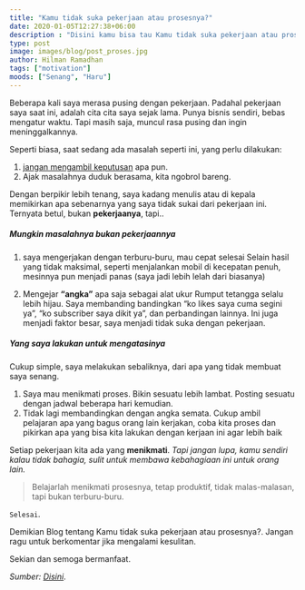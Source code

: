 ```yaml
---
title: "Kamu tidak suka pekerjaan atau prosesnya?"
date: 2020-01-05T12:27:38+06:00
description : "Disini kamu bisa tau Kamu tidak suka pekerjaan atau prosesnya?"
type: post
image: images/blog/post_proses.jpg
author: Hilman Ramadhan
tags: ["motivation"]
moods: ["Senang", "Haru"]
---
```


Beberapa kali saya merasa pusing dengan pekerjaan. Padahal pekerjaan saya saat ini, adalah cita cita saya sejak lama. Punya bisnis sendiri, bebas mengatur waktu. Tapi masih saja, muncul rasa pusing dan ingin meninggalkannya.

Seperti biasa, saat sedang ada masalah seperti ini, yang perlu dilakukan:
1. [jangan mengambil keputusan](https://hilman.space/emosi/) apa pun.
2. Ajak masalahnya duduk berasama, kita ngobrol bareng.

Dengan berpikir lebih tenang, saya kadang menulis atau di kepala memikirkan apa sebenarnya yang saya tidak sukai dari pekerjaan ini. Ternyata betul, bukan **pekerjaanya**, tapi..

##### Mungkin masalahnya bukan pekerjaannya

1. saya mengerjakan dengan terburu-buru, mau cepat selesai
Selain hasil yang tidak maksimal, seperti menjalankan mobil di kecepatan penuh, mesinnya pun menjadi panas (saya jadi lebih lelah dari biasanya)

2. Mengejar **“angka”** apa saja sebagai alat ukur
Rumput tetangga selalu lebih hijau. Saya membanding bandingkan “ko likes saya cuma segini ya”, “ko subscriber saya dikit ya”, dan perbandingan lainnya. Ini juga menjadi faktor besar, saya menjadi tidak suka dengan pekerjaan.

##### Yang saya lakukan untuk mengatasinya

Cukup simple, saya melakukan sebaliknya, dari apa yang tidak membuat saya senang.

1. Saya mau menikmati proses. Bikin sesuatu lebih lambat. Posting sesuatu dengan jadwal beberapa hari kemudian.
2. Tidak lagi membandingkan dengan angka semata. Cukup ambil pelajaran apa yang bagus orang lain kerjakan, coba kita proses dan pikirkan apa yang bisa kita lakukan dengan kerjaan ini agar lebih baik

Setiap pekerjaan kita ada yang **menikmati**. *Tapi jangan lupa, kamu sendiri kalau tidak bahagia, sulit untuk membawa kebahagiaan ini untuk orang lain.*

> Belajarlah menikmati prosesnya, tetap produktif, tidak malas-malasan, tapi bukan terburu-buru.

`Selesai`.

Demikian Blog tentang Kamu tidak suka pekerjaan atau prosesnya?. Jangan ragu untuk berkomentar jika mengalami kesulitan.

Sekian dan semoga bermanfaat.

*Sumber: [Disini](https://hilman.space/lambat/)*.